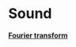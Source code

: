 # Sound

[**Fourier transform**](Sound%201da8c17ee22a4b7797a35b0766e57b7c/Fourier%20transform%201087a28b3eb342c4a287cdbac1eda763.md)